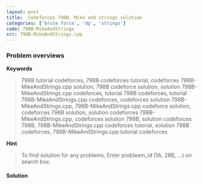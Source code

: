 ```yaml
---
layout: post
title:  Codeforces 798B. Mike and strings solution
categories: ['brute force', 'dp', 'strings']
code: 798B-MikeAndStrings
src: 798B-MikeAndStrings.cpp
---
```

### **Problem overviews**

**Keywords**
> 798B tutorial codeforces, 798B codeforces tutorial, codeforces 798B-MikeAndStrings.cpp solution, 798B codeforce solution, solution 798B-MikeAndStrings.cpp codeforces, tutorial 798B codeforces, tutorial 798B-MikeAndStrings.cpp codeforces, codeforces solution 798B-MikeAndStrings.cpp, 798B-MikeAndStrings.cpp codeforce solution, codeforces 798B solution, solution codeforces 798B-MikeAndStrings.cpp, codeforces solution 798B, solution codeforces 798B, 798B-MikeAndStrings.cpp codeforces tutorial, solution 798B codeforces, 798B-MikeAndStrings.cpp tutorial codeforces

**Hint**
> To find solution for any problems, Enter probleam_id (1A, 28B, ...) on search box. 

#### **Solution**




